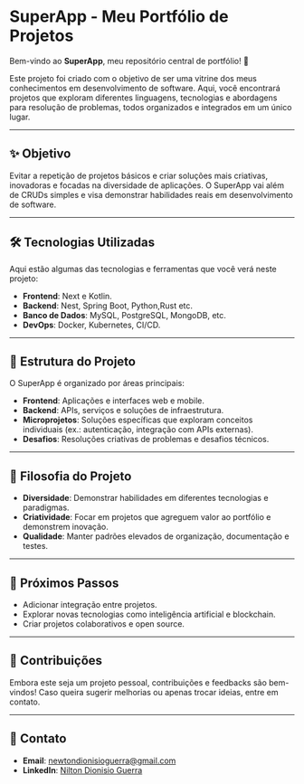 # **SuperApp - Meu Portfólio de Projetos**

Bem-vindo ao **SuperApp**, meu repositório central de portfólio! 🎉

Este projeto foi criado com o objetivo de ser uma vitrine dos meus conhecimentos em desenvolvimento de software. Aqui, você encontrará projetos que exploram diferentes linguagens, tecnologias e abordagens para resolução de problemas, todos organizados e integrados em um único lugar.

---

## **✨ Objetivo**

Evitar a repetição de projetos básicos e criar soluções mais criativas, inovadoras e focadas na diversidade de aplicações. O SuperApp vai além de CRUDs simples e visa demonstrar habilidades reais em desenvolvimento de software.

---

## **🛠️ Tecnologias Utilizadas**

Aqui estão algumas das tecnologias e ferramentas que você verá neste projeto:

- **Frontend**: Next e Kotlin.
- **Backend**: Nest, Spring Boot, Python,Rust etc.
- **Banco de Dados**: MySQL, PostgreSQL, MongoDB, etc.
- **DevOps**: Docker, Kubernetes, CI/CD.

---

## **📂 Estrutura do Projeto**

O SuperApp é organizado por áreas principais:

- **Frontend**: Aplicações e interfaces web e mobile.
- **Backend**: APIs, serviços e soluções de infraestrutura.
- **Microprojetos**: Soluções específicas que exploram conceitos individuais (ex.: autenticação, integração com APIs externas).
- **Desafios**: Resoluções criativas de problemas e desafios técnicos.

---

## **📜 Filosofia do Projeto**

- **Diversidade**: Demonstrar habilidades em diferentes tecnologias e paradigmas.
- **Criatividade**: Focar em projetos que agreguem valor ao portfólio e demonstrem inovação.
- **Qualidade**: Manter padrões elevados de organização, documentação e testes.

---

## **🚀 Próximos Passos**

- Adicionar integração entre projetos.
- Explorar novas tecnologias como inteligência artificial e blockchain.
- Criar projetos colaborativos e open source.

---

## **🤝 Contribuições**

Embora este seja um projeto pessoal, contribuições e feedbacks são bem-vindos! Caso queira sugerir melhorias ou apenas trocar ideias, entre em contato.

---

## **📧 Contato**

- **Email**: [newtondionisioguerra@gmail.com](mailto:newtondionisioguerra@gmail.com)
- **LinkedIn**: [Nilton Dionisio Guerra](https://www.linkedin.com/in/nilton-dionisio-guerra-7241a5266)
